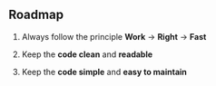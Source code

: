 ## Roadmap

1. Always follow the principle **Work** -> **Right** -> **Fast**

2. Keep the **code clean** and **readable**

3. Keep the **code simple** and **easy to maintain**
